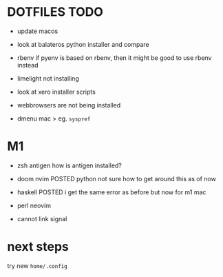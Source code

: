 # DOTFILES TODO

- update macos

- look at balateros python installer and compare

- rbenv
    if pyenv is based on rbenv, then it might be good to use rbenv
    instead

- limelight not installing

- look at xero installer scripts

- webbrowsers are not being installed

- dmenu mac > eg. `syspref`

# M1 #############

- zsh antigen
    how is antigen installed?

- doom nvim POSTED
    python not sure how to get around this as of now

- haskell POSTED
    i get the same error as before but now for m1 mac

- perl
    neovim

- cannot link signal

# next steps

try new `home/.config`
